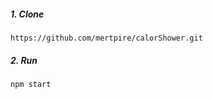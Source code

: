 ##### 1. Clone  
```
https://github.com/mertpire/calorShower.git
```
##### 2. Run

```
npm start
```
